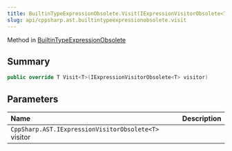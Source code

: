 ```yaml
---
title: BuiltinTypeExpressionObsolete.Visit(IExpressionVisitorObsolete<T>)
slug: api/cppsharp.ast.builtintypeexpressionobsolete.visit
---
```

Method in [BuiltinTypeExpressionObsolete](/api/cppsharp/ast/builtintypeexpressionobsolete)

## Summary



```csharp
public override T Visit<T>(IExpressionVisitorObsolete<T> visitor)
```

## Parameters

|Name|Description|
|:---|:---|
|`CppSharp.AST.IExpressionVisitorObsolete<T>` visitor||

